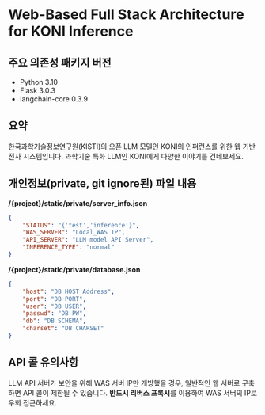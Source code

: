 # Web-Based Full Stack Architecture for KONI Inference

## 주요 의존성 패키지 버전
- Python 3.10
- Flask 3.0.3
- langchain-core 0.3.9

## 요약
한국과학기술정보연구원(KISTI)의 오픈 LLM 모델인 KONI의 인퍼런스를 위한 웹 기반 전사 시스템입니다. 과학기술 특화 LLM인 KONI에게 다양한 이야기를 건네보세요.

## 개인정보(private, git ignore된) 파일 내용

**/{project}/static/private/server_info.json**
```json
{
    "STATUS": "{'test','inference'}", 
    "WAS_SERVER": "Local_WAS IP",
    "API_SERVER": "LLM model API Server",
    "INFERENCE_TYPE": "normal"
}
```

**/{project}/static/private/database.json**
```json
{
    "host": "DB HOST Address",     
    "port": "DB PORT",     
    "user": "DB USER",      
    "passwd": "DB PW",    
    "db": "DB SCHEMA",   
    "charset": "DB CHARSET"
}
```

## API 콜 유의사항
LLM API 서버가 보안을 위해 WAS 서버 IP만 개방했을 경우, 일반적인 웹 서버로 구축하면 API 콜이 제한될 수 있습니다. **반드시 리버스 프록시**를 이용하여 WAS 서버의 IP로 우회 접근하세요.
